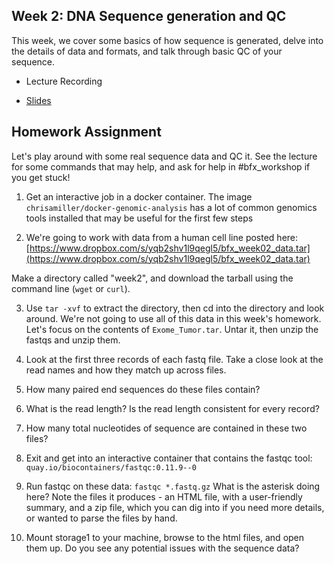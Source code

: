 ## Week 2: DNA Sequence generation and QC

This week, we cover some basics of how sequence is generated, delve into the details of data and formats, and talk through basic QC of your sequence.

- Lecture Recording

- [Slides](https://github.com/genome/bfx-workshop/blob/master/lectures/week_02/bfx_workshop_02_sequencing.pdf)

## Homework Assignment

Let's play around with some real sequence data and QC it.  See the lecture for some commands that may help, and ask for help in #bfx_workshop if you get stuck!

1) Get an interactive job in a docker container. The image `chrisamiller/docker-genomic-analysis` has a lot of common genomics tools installed that may be useful for the first few steps

2) We're going to work with data from a human cell line posted here: [https://www.dropbox.com/s/yqb2shv1l9qegl5/bfx_week02_data.tar](https://www.dropbox.com/s/yqb2shv1l9qegl5/bfx_week02_data.tar)

Make a directory called "week2", and download the tarball using the command line (`wget` or `curl`).

3) Use `tar -xvf` to extract the directory, then cd into the directory and look around.  We're not going to use all of this data in this week's homework. Let's focus on the contents of `Exome_Tumor.tar`. Untar it, then unzip the fastqs and unzip them.

4) Look at the first three records of each fastq file. Take a close look at the read names and how they match up across files.

5) How many paired end sequences do these files contain? 

6) What is the read length? Is the read length consistent for every record?

7) How many total nucleotides of sequence are contained in these two files?

8) Exit and get into an interactive container that contains the fastqc tool: `quay.io/biocontainers/fastqc:0.11.9--0`

9) Run fastqc on these data:  `fastqc *.fastq.gz`  What is the asterisk doing here?  Note the files it produces - an HTML file, with a user-friendly summary, and a zip file, which you can dig into if you need more details, or wanted to parse the files by hand.

10) Mount storage1 to your machine, browse to the html files, and open them up.  Do you see any potential issues with the sequence data?
